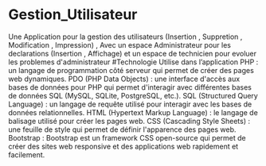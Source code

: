 # Gestion_Utilisateur
Une Application pour la gestion des utilisateurs (Insertion , Suppretion , Modification , Impression) , Avec un espace Administrateur pour les declarations (Insertion , Affichage) et un espace de technicien pour evoluer les problemes d'administrateur
#Technologie Utilise dans l’application
PHP : un langage de programmation côté serveur qui permet de créer des pages web dynamiques.
PDO (PHP Data Objects) : une interface d'accès aux bases de données pour PHP qui permet d'interagir avec différentes bases de données SQL (MySQL, SQLite,            PostgreSQL, etc.).
SQL (Structured Query Language) : un langage de requête utilisé pour interagir avec les bases de données relationnelles.
HTML (Hypertext Markup Language) : le langage de balisage utilisé pour créer les pages web.
CSS (Cascading Style Sheets) : une feuille de style qui permet de définir l'apparence des pages web.
Bootstrap : Bootstrap est un framework CSS open-source qui permet de créer des sites web responsive et des applications web rapidement et facilement.
